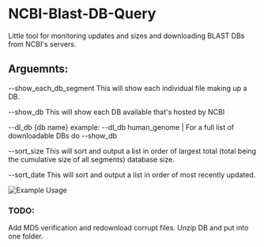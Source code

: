 # NCBI-Blast-DB-Query
Little tool for monitoring updates and sizes and downloading BLAST DBs from NCBI's servers.

## Arguemnts:
--show_each_db_segment This will show each individual file making up a DB.

--show_db This will show each DB available that's hosted by NCBI

--dl_db {db name} example: --dl_db human_genome | For a full list of downloadable DBs do --show_db

--sort_size This will sort and output a list in order of largest total (total being the cumulative size of all segments) database size.

--sort_date This will sort and output a list in order of most recently updated. 


![Example Usage](ncbiDBexample.gif)


### TODO:
Add MD5 verification and redownload corrupt files. 
Unzip DB and put into one folder.
